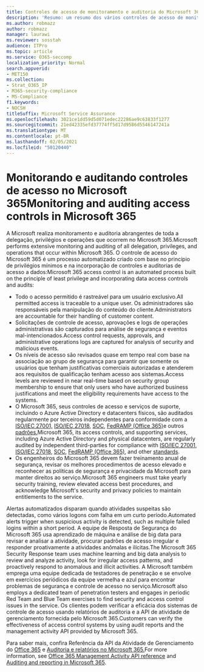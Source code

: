 ```yaml
---
title: Controles de acesso de monitoramento e auditoria do Microsoft 365
description: 'Resumo: um resumo dos vários controles de acesso de monitoramento e auditoria disponíveis no Microsoft 365.'
ms.author: robmazz
author: robmazz
manager: laurawi
ms.reviewer: sosstah
audience: ITPro
ms.topic: article
ms.service: O365-seccomp
localization_priority: Normal
search.appverid:
- MET150
ms.collection:
- Strat_O365_IP
- M365-security-compliance
- MS-Compliance
f1.keywords:
- NOCSH
titleSuffix: Microsoft Service Assurance
ms.openlocfilehash: 3021ce1dd59d5d071edec22286ae9c63833f1277
ms.sourcegitcommit: 21ed42335efd37774ff5d17d9586d5546147241a
ms.translationtype: MT
ms.contentlocale: pt-BR
ms.lasthandoff: 02/05/2021
ms.locfileid: "50120440"
---
```

# <a name="monitoring-and-auditing-access-controls-in-microsoft-365"></a><span data-ttu-id="fd00a-103">Monitorando e auditando controles de acesso no Microsoft 365</span><span class="sxs-lookup"><span data-stu-id="fd00a-103">Monitoring and auditing access controls in Microsoft 365</span></span>

<span data-ttu-id="fd00a-104">A Microsoft realiza monitoramento e auditoria abrangentes de toda a delegação, privilégios e operações que ocorrem no Microsoft 365.</span><span class="sxs-lookup"><span data-stu-id="fd00a-104">Microsoft performs extensive monitoring and auditing of all delegation, privileges, and operations that occur within Microsoft 365.</span></span> <span data-ttu-id="fd00a-105">O controle de acesso do Microsoft 365 é um processo automatizado criado com base no princípio de privilégios mínimos e na incorporação de controles e auditorias de acesso a dados:</span><span class="sxs-lookup"><span data-stu-id="fd00a-105">Microsoft 365 access control is an automated process built on the principle of least privilege and incorporating data access controls and audits:</span></span>

- <span data-ttu-id="fd00a-106">Todo o acesso permitido é rastreável para um usuário exclusivo.</span><span class="sxs-lookup"><span data-stu-id="fd00a-106">All permitted access is traceable to a unique user.</span></span> <span data-ttu-id="fd00a-107">Os administradores são responsáveis pela manipulação do conteúdo do cliente.</span><span class="sxs-lookup"><span data-stu-id="fd00a-107">Administrators are accountable for their handling of customer content.</span></span>
- <span data-ttu-id="fd00a-108">Solicitações de controle de acesso, aprovações e logs de operações administrativas são capturados para análise de segurança e eventos mal-intencionados.</span><span class="sxs-lookup"><span data-stu-id="fd00a-108">Access control requests, approvals, and administrative operations logs are captured for analysis of security and malicious events.</span></span>
- <span data-ttu-id="fd00a-109">Os níveis de acesso são revisados quase em tempo real com base na associação ao grupo de segurança para garantir que somente os usuários que tenham justificativas comerciais autorizadas e atenderem aos requisitos de qualificação tenham acesso aos sistemas.</span><span class="sxs-lookup"><span data-stu-id="fd00a-109">Access levels are reviewed in near real-time based on security group membership to ensure that only users who have authorized business justifications and meet the eligibility requirements have access to the systems.</span></span>
- <span data-ttu-id="fd00a-110">O Microsoft 365, seus controles de acesso e serviços de suporte, incluindo o Azure Active Directory e datacenters físicos, são auditados regularmente por terceiros independentes para conformidade com a [ISO/IEC 27001,](https://www.microsoft.com/TrustCenter/Compliance/iso-iec-27001) [ISO/IEC 27018,](https://www.microsoft.com/TrustCenter/Compliance/iso-iec-27018) [SOC,](https://www.microsoft.com/TrustCenter/Compliance/SOC) [FedRAMP (Office 365)](https://www.microsoft.com/TrustCenter/Compliance/FedRAMP)e outros [padrões.](https://www.microsoft.com/TrustCenter/Compliance?service=Office#Icons)</span><span class="sxs-lookup"><span data-stu-id="fd00a-110">Microsoft 365, its access controls, and supporting services, including Azure Active Directory and physical datacenters, are regularly audited by independent third-parties for compliance with [ISO/IEC 27001](https://www.microsoft.com/TrustCenter/Compliance/iso-iec-27001), [ISO/IEC 27018](https://www.microsoft.com/TrustCenter/Compliance/iso-iec-27018), [SOC](https://www.microsoft.com/TrustCenter/Compliance/SOC), [FedRAMP (Office 365)](https://www.microsoft.com/TrustCenter/Compliance/FedRAMP), and other [standards](https://www.microsoft.com/TrustCenter/Compliance?service=Office#Icons).</span></span>
- <span data-ttu-id="fd00a-111">Os engenheiros do Microsoft 365 devem fazer treinamento anual de segurança, revisar os melhores procedimentos de acesso elevado e reconhecer as políticas de segurança e privacidade da Microsoft para manter direitos ao serviço.</span><span class="sxs-lookup"><span data-stu-id="fd00a-111">Microsoft 365 engineers must take yearly security training, review elevated access best procedures, and acknowledge Microsoft's security and privacy policies to maintain entitlements to the service.</span></span>

<span data-ttu-id="fd00a-112">Alertas automatizados disparam quando atividades suspeitas são detectadas, como vários logons com falha em um curto período.</span><span class="sxs-lookup"><span data-stu-id="fd00a-112">Automated alerts trigger when suspicious activity is detected, such as multiple failed logins within a short period.</span></span> <span data-ttu-id="fd00a-113">A equipe de Resposta de Segurança do Microsoft 365 usa aprendizado de máquina e análise de big data para revisar e analisar a atividade, procurar padrões de acesso irregular e responder proativamente a atividades anômalas e ilícitas.</span><span class="sxs-lookup"><span data-stu-id="fd00a-113">The Microsoft 365 Security Response team uses machine learning and big data analysis to review and analyze activity, look for irregular access patterns, and proactively respond to anomalous and illicit activities.</span></span> <span data-ttu-id="fd00a-114">A Microsoft também emprega uma equipe dedicada de testadores de penetração e se envolve em exercícios periódicos da equipe vermelha e azul para encontrar problemas de segurança e controle de acesso no serviço.</span><span class="sxs-lookup"><span data-stu-id="fd00a-114">Microsoft also employs a dedicated team of penetration testers and engages in periodic Red Team and Blue Team exercises to find security and access control issues in the service.</span></span> <span data-ttu-id="fd00a-115">Os clientes podem verificar a eficácia dos sistemas de controle de acesso usando relatórios de auditoria e a API de atividade de gerenciamento fornecida pelo Microsoft 365.</span><span class="sxs-lookup"><span data-stu-id="fd00a-115">Customers can verify the effectiveness of access control systems by using audit reports and the management activity API provided by Microsoft 365.</span></span>

<span data-ttu-id="fd00a-116">Para saber mais, confira Referência da API da Atividade de Gerenciamento do [Office 365](/office/office-365-management-api/office-365-management-activity-api-reference) e [Auditoria e relatórios no Microsoft 365.](assurance-auditing-and-reporting-overview.md)</span><span class="sxs-lookup"><span data-stu-id="fd00a-116">For more information, see [Office 365 Management Activity API reference](/office/office-365-management-api/office-365-management-activity-api-reference) and [Auditing and reporting in Microsoft 365](assurance-auditing-and-reporting-overview.md).</span></span>
